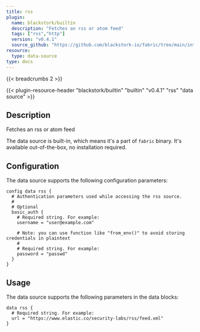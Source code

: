 ```yaml
---
title: rss
plugin:
  name: blackstork/builtin
  description: "Fetches an rss or atom feed"
  tags: ["rss","http"]
  version: "v0.4.1"
  source_github: "https://github.com/blackstork-io/fabric/tree/main/internal/builtin/"
resource:
  type: data-source
type: docs
---
```


{{< breadcrumbs 2 >}}

{{< plugin-resource-header "blackstork/builtin" "builtin" "v0.4.1" "rss" "data source" >}}

## Description
Fetches an rss or atom feed

The data source is built-in, which means it's a part of `fabric` binary. It's available out-of-the-box, no installation required.

## Configuration

The data source supports the following configuration parameters:

```hcl
config data rss {
  # Authentication parameters used while accessing the rss source.
  #
  # Optional
  basic_auth {
    # Required string. For example:
    username = "user@example.com"

    # Note: you can use function like "from_env()" to avoid storing credentials in plaintext
    #
    # Required string. For example:
    password = "passwd"
  }
}
```

## Usage

The data source supports the following parameters in the data blocks:

```hcl
data rss {
  # Required string. For example:
  url = "https://www.elastic.co/security-labs/rss/feed.xml"
}
```